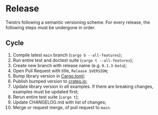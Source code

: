 # Release

Twistrs following a semantic versioning scheme. For every release, the following steps must be undergone in order.

## Cycle

1. Compile latest `main` branch (`cargo b --all-features`);
2. Run entire test and doctest suite (`cargo t --all-features`);
3. Create new branch with release name (e.g. `0.1.3-beta`);
4. Open Pull Request with title, `Release $VERSION`;
5. Bump library version in [Cargo.toml](./twistrs/Cargo.toml);
6. Publish bumped version to [crates.io](https://crates.io/crates/twistrs);
7. Update library version in _all_ examples. If there are breaking changes, examples must be updated first;
8. Rerun entire test suite (`cargo t`);
9. Update CHANGELOG.md with list of changes;
10. Merge or request merge, of pull request to `main`. 
